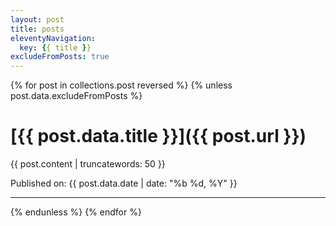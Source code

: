 ```yaml
---
layout: post
title: posts
eleventyNavigation:
  key: {{ title }}
excludeFromPosts: true
---
```


{% for post in collections.post reversed %}
{% unless post.data.excludeFromPosts %}
# [{{ post.data.title }}]({{ post.url }})
<p>{{ post.content | truncatewords: 50 }}</p>
Published on: {{ post.data.date | date: "%b %d, %Y" }}

---

{% endunless %}
{% endfor %}